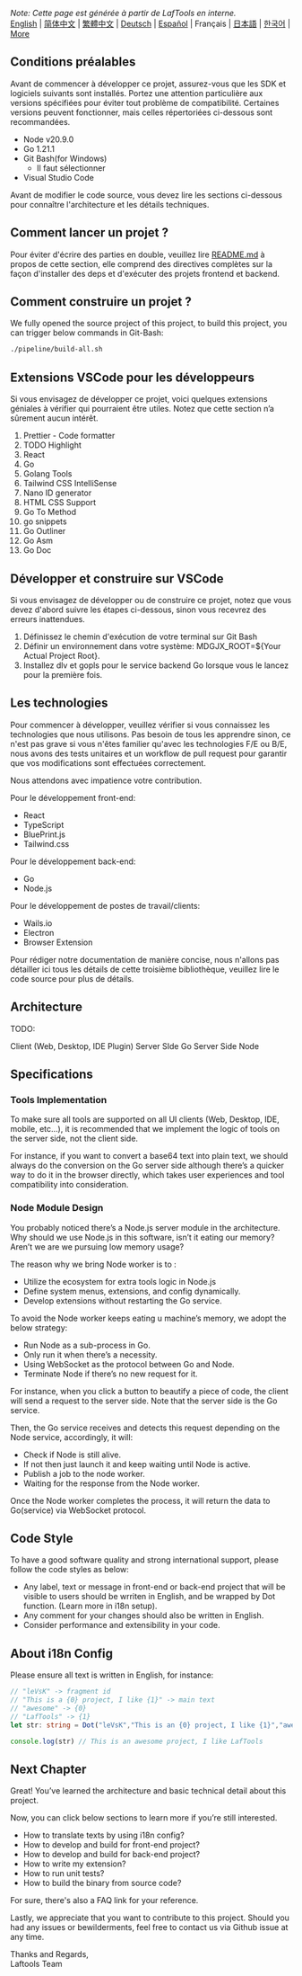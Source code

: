 <i>Note: Cette page est générée à partir de LafTools en interne.</i> <br/> [English](/docs/en_US/CONTRIBUTION.md)  |  [简体中文](/docs/zh_CN/CONTRIBUTION.md)  |  [繁體中文](/docs/zh_HK/CONTRIBUTION.md)  |  [Deutsch](/docs/de/CONTRIBUTION.md)  |  [Español](/docs/es/CONTRIBUTION.md)  |  Français  |  [日本語](/docs/ja/CONTRIBUTION.md)  |  [한국어](/docs/ko/CONTRIBUTION.md) | [More](/docs/) <br/>

## Conditions préalables

Avant de commencer à développer ce projet, assurez-vous que les SDK et logiciels suivants sont installés. Portez une attention particulière aux versions spécifiées pour éviter tout problème de compatibilité. Certaines versions peuvent fonctionner, mais celles répertoriées ci-dessous sont recommandées.

- Node v20.9.0
- Go 1.21.1
- Git Bash(for Windows)
  - Il faut sélectionner
- Visual Studio Code

Avant de modifier le code source, vous devez lire les sections ci-dessous pour connaître l'architecture et les détails techniques.

## Comment lancer un projet ?

Pour éviter d'écrire des parties en double, veuillez lire [README.md](../README.md) à propos de cette section, elle comprend des directives complètes sur la façon d'installer des deps et d'exécuter des projets frontend et backend.

## Comment construire un projet ?

We fully opened the source project of this project, to build this project, you can trigger below commands in Git-Bash:

```bash
./pipeline/build-all.sh
```

## Extensions VSCode pour les développeurs

Si vous envisagez de développer ce projet, voici quelques extensions géniales à vérifier qui pourraient être utiles. Notez que cette section n’a sûrement aucun intérêt.

1. Prettier - Code formatter
2. TODO Highlight
3. React
4. Go
5. Golang Tools
6. Tailwind CSS IntelliSense
7. Nano ID generator
8. HTML CSS Support
9. Go To Method
10. go snippets
11. Go Outliner
12. Go Asm
13. Go Doc

## Développer et construire sur VSCode

Si vous envisagez de développer ou de construire ce projet, notez que vous devez d'abord suivre les étapes ci-dessous, sinon vous recevrez des erreurs inattendues.

1. Définissez le chemin d'exécution de votre terminal sur Git Bash
2. Définir un environnement dans votre système: MDGJX_ROOT=${Your Actual Project Root}.
3. Installez dlv et gopls pour le service backend Go lorsque vous le lancez pour la première fois.

## Les technologies

Pour commencer à développer, veuillez vérifier si vous connaissez les technologies que nous utilisons. Pas besoin de tous les apprendre sinon, ce n'est pas grave si vous n'êtes familier qu'avec les technologies F/E ou B/E, nous avons des tests unitaires et un workflow de pull request pour garantir que vos modifications sont effectuées correctement.

Nous attendons avec impatience votre contribution.

Pour le développement front-end:

- React
- TypeScript
- BluePrint.js
- Tailwind.css

Pour le développement back-end:

- Go
- Node.js

Pour le développement de postes de travail/clients:

- Wails.io
- Electron
- Browser Extension

Pour rédiger notre documentation de manière concise, nous n'allons pas détailler ici tous les détails de cette troisième bibliothèque, veuillez lire le code source pour plus de détails.

## Architecture

TODO:

Client (Web, Desktop, IDE Plugin)
<interact with>
Server SIde Go
<interact with>
Server Side Node

## Specifications

### Tools Implementation

To make sure all tools are supported on all UI clients (Web, Desktop, IDE, mobile, etc…), it is recommended that we implement the logic of tools on the server side, not the client side.

For instance, if you want to convert a base64 text into plain text, we should always do the conversion on the Go server side although there’s a quicker way to do it in the browser directly, which takes user experiences and tool compatibility into consideration.

### Node Module Design

You probably noticed there’s a Node.js server module in the architecture. Why should we use Node.js in this software, isn’t it eating our memory? Aren’t we are we pursuing low memory usage?

The reason why we bring Node worker is to :

- Utilize the ecosystem for extra tools logic in Node.js
- Define system menus, extensions, and config dynamically.
- Develop extensions without restarting the Go service.

To avoid the Node worker keeps eating u machine’s memory, we adopt the below strategy:

- Run Node as a sub-process in Go.
- Only run it when there’s a necessity.
- Using WebSocket as the protocol between Go and Node.
- Terminate Node if there’s no new request for it.

For instance, when you click a button to beautify a piece of code, the client will send a request to the server side. Note that the server side is the Go service.

Then, the Go service receives and detects this request depending on the Node service, accordingly, it will:

- Check if Node is still alive.
- If not then just launch it and keep waiting until Node is active.
- Publish a job to the node worker.
- Waiting for the response from the Node worker.

Once the Node worker completes the process, it will return the data to Go(service) via WebSocket protocol.

## Code Style

To have a good software quality and strong international support, please follow the code styles as below:

- Any label, text or message in front-end or back-end project that will be visible to users should be wrriten in English, and be wrapped by Dot function. (Learn more in i18n setup).
- Any comment for your changes should also be written in English.
- Consider performance and extensibility in your code.

## About i18n Config

Please ensure all text is written in English, for instance:

```Typescript
// "leVsK" -> fragment id
// "This is a {0} project, I like {1}" -> main text
// "awesome" -> {0}
// "LafTools" -> {1}
let str: string = Dot("leVsK","This is an {0} project, I like {1}","awesome","LafTools")

console.log(str) // This is an awesome project, I like LafTools
```

## Next Chapter

Great! You’ve learned the architecture and basic technical detail about this project.

Now, you can click below sections to learn more if you’re still interested.

- How to translate texts by using i18n config?
- How to develop and build for front-end project?
- How to develop and build for back-end project?
- How to write my extension?
- How to run unit tests?
- How to build the binary from source code?

For sure, there's also a FAQ link for your reference.

Lastly, we appreciate that you want to contribute to this project. Should you had any issues or bewilderments, feel free to contact us via Github issue at any time.

Thanks and Regards,  
Laftools Team
